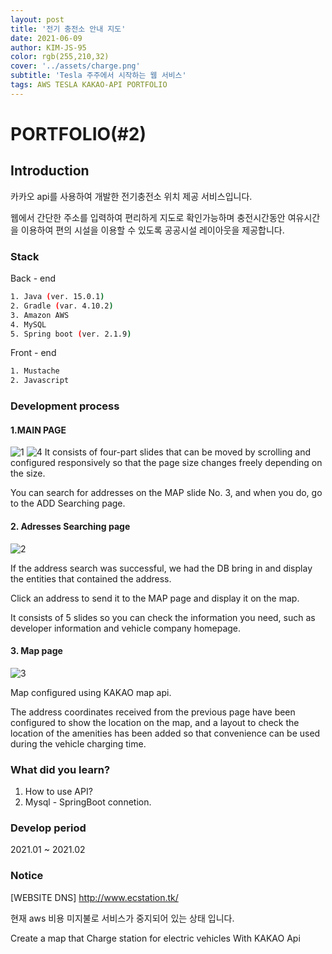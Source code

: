 ```yaml
---
layout: post
title: '전기 충전소 안내 지도'
date: 2021-06-09
author: KIM-JS-95
color: rgb(255,210,32)
cover: '../assets/charge.png'
subtitle: 'Tesla 주주에서 시작하는 웹 서비스'
tags: AWS TESLA KAKAO-API PORTFOLIO
---
```


# PORTFOLIO(#2)

## Introduction

카카오 api를 사용하여 개발한 전기충전소 위치 제공 서비스입니다.

웹에서 간단한 주소를 입력하여 편리하게 지도로 확인가능하며 충전시간동안 여유시간을 이용하여 편의 시설을 이용할 수 있도록 공공시설 레이아웃을 제공합니다.

### Stack

Back - end
```bash
1. Java (ver. 15.0.1)
2. Gradle (var. 4.10.2)
3. Amazon AWS
4. MySQL
5. Spring boot (ver. 2.1.9)
```

Front - end
```bash
1. Mustache
2. Javascript
```

### Development process

#### 1.MAIN PAGE
![1](https://user-images.githubusercontent.com/65659478/103516363-c1a72000-4eb3-11eb-98d6-ddb5b29c0d1c.jpg)
![4](https://user-images.githubusercontent.com/65659478/103996407-25478b00-51dd-11eb-8104-5e27c4ae8e24.jpg)
It consists of four-part slides that can be moved by scrolling and configured responsively so that the page size changes freely depending on the size.

You can search for addresses on the MAP slide No. 3, and when you do, go to the ADD Searching page.




#### 2. Adresses Searching page
![2](https://user-images.githubusercontent.com/65659478/103516428-e00d1b80-4eb3-11eb-98af-368e51c7b155.jpg)

If the address search was successful, we had the DB bring in and display the entities that contained the address.

Click an address to send it to the MAP page and display it on the map.

It consists of 5 slides so you can check the information you need, such as developer information and vehicle company homepage.

#### 3. Map page
![3](https://user-images.githubusercontent.com/65659478/103516433-e13e4880-4eb3-11eb-985e-75777cbfe3a3.jpg)

Map configured using KAKAO map api.

The address coordinates received from the previous page have been configured to show the location on the map, and a layout to check the location of the amenities has been added so that convenience can be used during the vehicle charging time.

### What did you learn?
1. How to use API?
2. Mysql - SpringBoot connetion.

### Develop period

2021.01 ~ 2021.02

### Notice

[WEBSITE DNS]  http://www.ecstation.tk/

현재 aws 비용 미지불로 서비스가 중지되어 있는 상태 입니다.

Create a map that Charge station for electric vehicles With KAKAO Api
